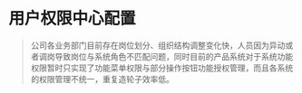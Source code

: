 # 用户权限中心配置

> 公司各业务部门目前存在岗位划分、组织结构调整变化快，人员因为异动或者调岗导致岗位与系统角色不匹配问题，同时目前的产品系统对于系统功能权限暂时只实现了功能菜单权限与部分操作按钮功能授权管理，而且各系统的权限管理不统一，重复造轮子效率低。
